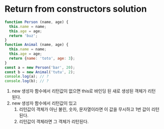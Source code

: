# Return from constructors solution

```js
function Person (name, age) {
  this.name = name;    
  this.age = age;  
  return 'buz';
}   
function Animal (name, age) {
  this.name = name;
  this.age = age;
  return {name: 'toto', age: 3};
}
const a = new Person('bar', 20);
const b = new Animal('tutu', 2);
console.log(a); // ?
console.log(b); // ?
```

1. new 생성자 함수에서 리턴값이 없으면 this로 바인딩 된 새로 생성된 객체가 리턴된다.
2. new 생성자 함수에서 리턴값이 있고
   1. 리턴값이 객체가 아닌 불린, 숫자, 문자열이라면 이 값을 무시하고 1번 값이 리턴된다.
   2. 리턴값이 객체라면 그 객체가 리턴된다.

